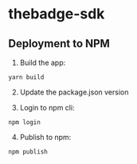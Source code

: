 # thebadge-sdk


## Deployment to NPM

1) Build the app:
```
yarn build
```

2) Update the package.json version

3) Login to npm cli:
```
npm login
```

4) Publish to npm:
```
npm publish
```
